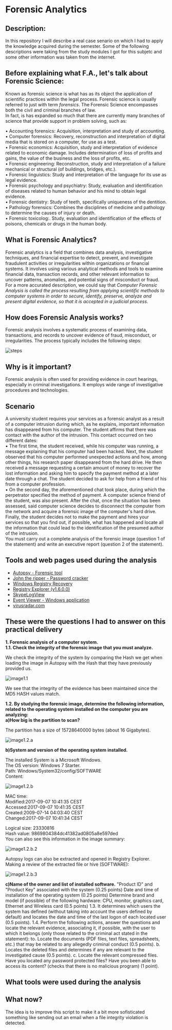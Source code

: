# Forensic Analytics

## Description:
In this repository I will describe a real case senario on which I had to apply the knowledge acquired during the semester.
Some of the following descriptions were taking from the study modules I got for this subjetc and some other information was taken from the internet.

## Before explaining what F.A., let's talk about Forensic Science:

Known as forensic science is what has as its object the application of scientific practices within the legal process. Forensic science is usually referred to just with term <i>forensics</i>. The
Forensic Science encompasses both the civil and criminal branches of law.  
In fact, is has expanded so much that there are currently many branches of science that provide support in problem solving, such as:  

• Accounting forensics: Acquisition, interpretation and study of accounting.  
• Computer forensics: Recovery, reconstruction and interpretation of digital media that is stored on a computer, for use as a test.  
• Forensic economics: Acquisition, study and interpretation of evidence related to economic damage. Includes determination of loss of profits and gains, the value of the business and the loss of profits, etc.  
• Forensic engineering: Reconstruction, study and interpretation of a failure mechanical or structural (of buildings, bridges, etc.).  
• Forensic linguistics: Study and interpretation of the language for its use as legal evidence.  
• Forensic psychology and psychiatry: Study, evaluation and identification of diseases related to human behavior and his mind to obtain legal evidence.  
• Forensic dentistry: Study of teeth, specifically uniqueness of the dentition.  
• Pathology forensics: Combines the disciplines of medicine and pathology to determine the causes of injury or death.  
• Forensic toxicolog:. Study, evaluation and identification of the effects of poisons, chemicals or drugs in the human body.

## What is Forensic Analytics?  

Forensic analytics is a field that combines data analysis, investigative techniques, and financial expertise to detect, prevent, and investigate fraudulent activities or irregularities within organizations or financial systems. It involves using various analytical methods and tools to examine financial data, transaction records, and other relevant information to uncover patterns, anomalies, and potential signs of misconduct or fraud.  
For a more accurated description, we could say that <i>Computer Forensic Analysis is called the process resulting from applying scientific methods to computer systems in order to secure, identify, preserve, analyze and present digital evidence, so that it is accepted in a judicial process</i>.

## How does Forensic Analysis works?  

Forensic analysis involves a systematic process of examining data, transactions, and records to uncover evidence of fraud, misconduct, or irregularities. The process typically includes the following steps:  

![steps](steps.png)

## Why is it important?  

Forensic analysis is often used for providing evidence in court hearings, especially in criminal investigations. It employs wide range of investigative procedures and technologies.

## Scenario  

A university student requires your services as a forensic analyst as a result of a computer intrusion during which, as he explains, important information has disappeared from his computer.
The student affirms that there was contact with the author of the intrusion. This contact occurred on two different dates:  
▪ The first time, the student received, while his computer was running, a message explaining that his computer had been hacked. Next, the student observed that his computer performed unexpected actions and how, among other things, his research paper disappeared from the hard drive. He then received a message requesting a certain amount of money to recover the lost information and asking him to specify the payment method at a later date through a chat. The student decided to ask for help from a friend of his from a computer profession.  
▪ On the second day, the aforementioned chat took place, during which the perpetrator specified the method of payment. A computer science friend of the student, was also present. After the chat, once the situation has been assessed, said computer science decides to disconnect the computer from the network and acquire a forensic image of the computer's hard drive. Finally, the student decides not to make the payment and hires your services so that you find out, if possible, what has happened and locate all the information that could lead to the identification of the presumed author of the intrusion.  
You must carry out a complete analysis of the forensic image (question 1 of the statement) and write an executive report (question 2 of the statement).  

## Tools and web pages used during the analysis  

- [Autopsy - Forensic tool](https://www.autopsy.com/)
- [John the ripper - Password cracker](https://www.openwall.com/john/)
- [Windows Registry Recovery](https://www.mitec.cz/wrr.html)
- [Registry Explorer (v1.6.0.0)](https://ericzimmerman.github.io/#!index.md)
- [SkypeLogView](https://www.nirsoft.net/utils/skype_log_view.html)
- [Event Viewer - Windows application](https://www.howtogeek.com/123646/htg-explains-what-the-windows-event-viewer-is-and-how-you-can-use-it/)
- [virusradar.com](https://www.virusradar.com/)

## These were the questions I had to answer on this practical delivery  

<b>1. Forensic analysis of a computer system.  
1.1. Check the integrity of the forensic image that you must analyze.</b>  

We check the integrity of the system by comparing the Hash we get when loading the image in Autopsy with the Hash that they have previously provided us.  

![image1.1](image1.1.png)  

We see that the integrity of the evidence has been maintained since the MD5 HASH values
match.  

<b>1.2. By studying the forensic image, determine the following information, related to the operating system installed on the computer you are analyzing:  
a)How big is the partition to scan?</b>  

The partition has a size of 15728640000 bytes (about 16 Gigabytes).  

![image1.2.a](image1.2.a.png)  

<b>b)System and version of the operating system installed.</b>  

The installed System is a Microsoft Windows.  
The OS version: Windows 7 Starter.  
Path: Windows/System32/config/SOFTWARE  
Content:  

![image1.2.b](image1.2.b.png)  

MAC time:  
Modified:2017-09-07 10:41:35 CEST  
Accessed:2017-09-07 10:41:35 CEST  
Created:2009-07-14 04:03:40 CEST  
Changed:2017-09-07 10:41:34 CEST  

Logical size: 23330816  
Hash value: 9869804384dc41382ad0805a8e597ded  
You can also see this information in the image summary:  

![image1.2.b.2](image1.2.b.2.png)  
  
Autopsy logs can also be extracted and opened in Registry Explorer.  
Making a review of the extracted file or hive (SOFTWARE):  

![image1.2.b.3](image1.2.b.3.png)  


<b>c)Name of the owner and list of installed software.</b>
"Product ID" and "Product Key" associated with the system (0.25 points)
Date and time of installation of the operating system (0.25 points)
Determine brand and model (if possible) of the following hardware: CPU, monitor, graphics card, Ethernet and Wireless card (0.5 points)
1.3. It determines which users the system has defined (without taking into account the users defined by default) and locates the date and time of the last logon of each located user (0.5 points).
1.4. Perform the following actions, answer the questions and locate the relevant evidence, associating it, if possible, with the user to which it belongs (only those related to the criminal act stated in the statement):
to. Locate the documents (PDF files, text files, spreadsheets, etc.) that may be related to any allegedly criminal conduct (0.5 points).
b. Locates the deleted files and determines if any are relevant to the investigated cause (0.5 points).
c. Locate the relevant compressed files. Have you located any password protected files? Have you been able to access its content? (checks that there is no malicious program) (1 point).

## What tools were used during the analysis

## What now?

The idea is to improve this script to make it a bit more sofisticated something like sending out an email when a file integrity violation is detected.
